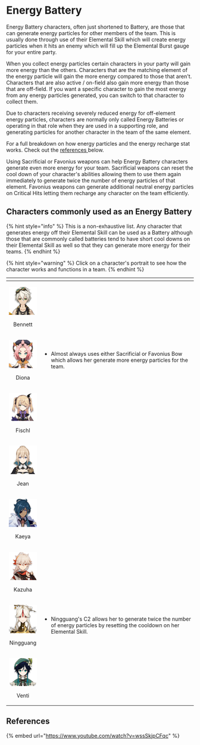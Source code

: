 # Energy Battery

Energy Battery characters, often just shortened to Battery, are those that can generate energy particles for other members of the team. This is usually done through use of their Elemental Skill which will create energy particles when it hits an enemy which will fill up the Elemental Burst gauge for your entire party.  
  
When you collect energy particles certain characters in your party will gain more energy than the others. Characters that are the matching element of the energy particle will gain the more energy compared to those that aren't. Characters that are also active / on-field also gain more energy than those that are off-field. If you want a specific character to gain the most energy from any energy particles generated, you can switch to that character to collect them.

Due to characters receiving severely reduced energy for off-element energy particles, characters are normally only called Energy Batteries or operating in that role when they are used in a supporting role, and generating particles for another character in the team of the same element.

For a full breakdown on how energy particles and the energy recharge stat works. Check out the [references ](energy-battery.md#references)below.

Using Sacrificial or Favonius weapons can help Energy Battery characters generate even more energy for your team. Sacrificial weapons can reset the cool down of your character's abilities allowing them to use them again immediately to generate twice the number of energy particles of that element. Favonius weapons can generate additional neutral energy particles on Critical Hits letting them recharge any character on the team efficiently.

## Characters commonly used as an Energy Battery

{% hint style="info" %}
This is a non-exhaustive list. Any character that generates energy off their Elemental Skill can be used as a Battery although those that are commonly called batteries tend to have short cool downs on their Elemental Skill as well so that they can generate more energy for their teams.
{% endhint %}

{% hint style="warning" %}
Click on a character's portrait to see how the character works and functions in a team.
{% endhint %}

<table>
  <thead>
    <tr>
      <th style="text-align:center"></th>
      <th style="text-align:left"></th>
    </tr>
  </thead>
  <tbody>
    <tr>
      <td style="text-align:center">
        <p>
          <img src="../../.gitbook/assets/ui_avataricon_bennett.png" alt/>
        </p>
        <p>Bennett</p>
      </td>
      <td style="text-align:left"></td>
    </tr>
    <tr>
      <td style="text-align:center">
        <p>
          <img src="../../.gitbook/assets/ui_avataricon_diona.png" alt/>
        </p>
        <p>Diona</p>
      </td>
      <td style="text-align:left">
        <ul>
          <li>Almost always uses either Sacrificial or Favonius Bow which allows her
            generate more energy particles for the team.</li>
        </ul>
      </td>
    </tr>
    <tr>
      <td style="text-align:center">
        <p>
          <img src="../../.gitbook/assets/ui_avataricon_fischl.png" alt/>
        </p>
        <p>Fischl</p>
      </td>
      <td style="text-align:left"></td>
    </tr>
    <tr>
      <td style="text-align:center">
        <p>
          <img src="../../.gitbook/assets/ui_avataricon_jean.png" alt/>
        </p>
        <p>Jean</p>
      </td>
      <td style="text-align:left"></td>
    </tr>
    <tr>
      <td style="text-align:center">
        <p>
          <img src="../../.gitbook/assets/ui_avataricon_kaeya.png" alt/>
        </p>
        <p>Kaeya</p>
      </td>
      <td style="text-align:left"></td>
    </tr>
    <tr>
      <td style="text-align:center">
        <p>
          <img src="../../.gitbook/assets/ui_avataricon_kazuha.png" alt/>
        </p>
        <p>Kazuha</p>
      </td>
      <td style="text-align:left"></td>
    </tr>
    <tr>
      <td style="text-align:center">
        <p>
          <img src="../../.gitbook/assets/ui_avataricon_ningguang.png" alt/>
        </p>
        <p>Ningguang</p>
      </td>
      <td style="text-align:left">
        <ul>
          <li>Ningguang&apos;s C2 allows her to generate twice the number of energy
            particles by resetting the cooldown on her Elemental Skill.</li>
        </ul>
      </td>
    </tr>
    <tr>
      <td style="text-align:center">
        <p>
          <img src="../../.gitbook/assets/ui_avataricon_venti.png" alt/>
        </p>
        <p>Venti</p>
      </td>
      <td style="text-align:left"></td>
    </tr>
  </tbody>
</table>

## References

{% embed url="https://www.youtube.com/watch?v=wssSkjpCFqc" %}



